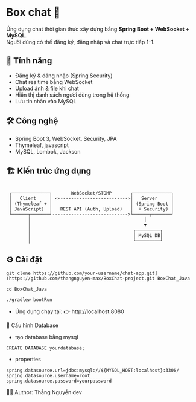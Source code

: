 # Box chat 💬

Ứng dụng chat thời gian thực xây dựng bằng **Spring Boot + WebSocket + MySQL**.  
Người dùng có thể đăng ký, đăng nhập và chat trực tiếp 1-1.

## 🚀 Tính năng
- Đăng ký & đăng nhập (Spring Security)
- Chat realtime bằng WebSocket
- Upload ảnh & file khi chat
- Hiển thị danh sách người dùng trong hệ thống
- Lưu tin nhắn vào MySQL

## 🛠️ Công nghệ
- Spring Boot 3, WebSocket, Security, JPA
- Thymeleaf, javascript
- MySQL, Lombok, Jackson

## 🏗️ Kiến trúc ứng dụng
```

 ┌──────────────┐       WebSocket/STOMP       ┌──────────────┐
 │   Client     │ <-------------------------->│   Server     │
 │ (Thymeleaf + │                             │ (Spring Boot │
 │ JavaScript)  │   REST API (Auth, Upload)   │  + Security) │
 └──────┬───────┘---------------------------->└──────┬───────┘
        │                                          │
        │                                          ▼
        │                                      ┌─────────┐
        │                                      │ MySQL DB│
        │                                      └─────────┘

```
## ⚙️ Cài đặt
```
git clone https://github.com/your-username/chat-app.git](https://github.com/thangnguyen-max/BoxChat-project.git BoxChat_Java
```
```
cd BoxChat_Java
```
```
./gradlew bootRun
```
- Ứng dụng chạy tại:
👉 http://localhost:8080

📂 Cấu hình Database
- tạo database bằng mysql
 ```
CREATE DATABASE yourdatabase;
```
- properties
```
spring.datasource.url=jdbc:mysql://${MYSQL_HOST:localhost}:3306/
spring.datasource.username=root
spring.datasource.password=yourpassword
```
👨‍💻 Author: 
Thắng Nguyễn dev




